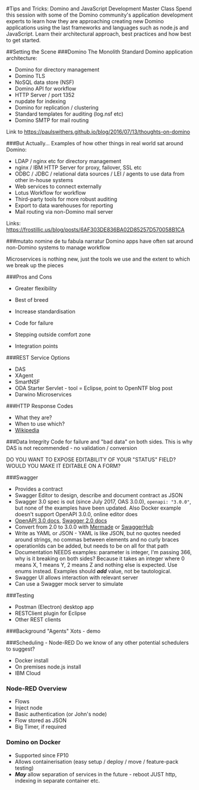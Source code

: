#Tips and Tricks: Domino and JavaScript Development Master Class
Spend this session with some of the Domino community's application development experts to learn how they are approaching creating new Domino applications using the last frameworks and languages such as node.js and JavaScript. Learn their architectural approach, best practices and how best to get started.

##Setting the Scene
###Domino The Monolith
Standard Domino application architecture:

- Domino for directory management
- Domino TLS
- NoSQL data store (NSF)
- Domino API for workflow
- HTTP Server / port 1352
- nupdate  for indexing
- Domino for replication / clustering
- Standard templates for auditing (log.nsf etc)
- Domino SMTP for mail routing

Link to https://paulswithers.github.io/blog/2016/07/13/thoughts-on-domino

###But Actually...
Examples of how other things in real world sat around Domino:

- LDAP / nginx etc for directory management
- nginx / IBM HTTP Server for proxy, failover, SSL etc
- ODBC / JDBC / relational data sources / LEI / agents to use data from other in-house systems
- Web services to connect externally
- Lotus Workflow for workflow
- Third-party tools for more robust auditing
- Export to data warehouses for reporting
- Mail routing via non-Domino mail server

Links: https://frostillic.us/blog/posts/6AF303DE836BA02D85257D570058B1CA

###mutato nomine de tu fabula narratur
Domino apps have often sat around non-Domino systems to manage workflow

Microservices is nothing new, just the tools we use and the extent to which we break up the pieces

###Pros and Cons
- Greater flexibility
- Best of breed
- Increase standardisation

- Code for failure
- Stepping outside comfort zone
- Integration points

###REST Service Options
- DAS
- XAgent
- SmartNSF
- ODA Starter Servlet - tool = Eclipse, point to OpenNTF blog post
- Darwino Microservices

###HTTP Response Codes
- What they are?
- When to use which?
- [Wikipedia](https://en.wikipedia.org/wiki/List_of_HTTP_status_codes)

###Data Integrity
Code for failure and "bad data" on both sides. This is why DAS is not recommended - no validation / conversion

DO YOU WANT TO EXPOSE EDITABILITY OF YOUR "STATUS" FIELD? WOULD YOU MAKE IT EDITABLE ON A FORM?

###Swagger
- Provides a contract
- Swagger Editor to design, describe and document contract as JSON
- Swagger 3.0 spec is out (since July 2017, OAS 3.0.0), `openapi: "3.0.0"`, but none of the examples have been updated. Also Docker example doesn't support OpenAPI 3.0.0, online editor does
- [OpenAPI 3.0 docs](https://swagger.io/docs/specification/about/), [Swagger 2.0 docs](https://swagger.io/docs/specification/2-0/basic-structure/)
- Convert from 2.0 to 3.0.0 with [Mermade](https://mermade.org.uk/openapi-converter) or [SwaggerHub](https://app.swaggerhub.com/)
- Write as YAML or JSON - YAML is like JSON, but no quotes needed around strings, no commas between elements and no curly braces
- operationIds can be added, but needs to be on all for that path
- Documentation NEEDS examples: parameter is integer, I'm passing 366, why is it breaking on both sides? Because it takes an integer where 0 means X, 1 means Y, 2 means Z and nothing else is expected. Use enums instead. Examples should **_add_** value, not be tautological.
- Swagger UI allows interaction with relevant server
- Can use a Swagger mock server to simulate

###Testing
- Postman (Electron) desktop app
- RESTClient plugin for Eclipse
- Other REST clients

###Background "Agents"
Xots - demo

###Scheduling - Node-RED
Do we know of any other potential schedulers to suggest?

- Docker install
- On premises node.js install
- IBM Cloud

### Node-RED Overview
- Flows
- Inject node
- Basic authentication (or John's node)
- Flow stored as JSON
- Big Timer, if required

### Domino on Docker
- Supported since FP10
- Allows containerisation (easy setup / deploy / move / feature-pack testing)
- **_May_** allow separation of services in the future - reboot JUST http, indexing in separate container etc.
